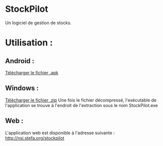# StockPilot

Un logiciel de gestion de stocks.

# Utilisation :
## Android :
[Télécharger le fichier .apk](http://nsi.stefa.org/stockpilot/StockPilot.apk)
## Windows : 
[Télécharger le fichier .zip](http://nsi.stefa.org/stockpilot/StockPilot.zip)
Une fois le fichier décompressé, l'exécutable de l'application se trouve à l'endroit de l'extraction sous le nom StockPilot.exe
## Web :
L'application web est disponible à l'adresse suivante : http://nsi.stefa.org/stockpilot
